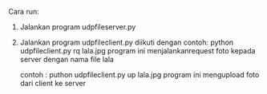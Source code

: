 Cara run:
1. Jalankan program udpfileserver.py
2. Jalankan program udpfileclient.py diikuti dengan
	contoh: python udpfileclient.py rq lala.jpg 
		program ini menjalankanrequest foto kepada server dengan nama file lala 

	contoh : puthon udpfileclient.py up lala.jpg 
		program ini mengupload foto dari client ke server


